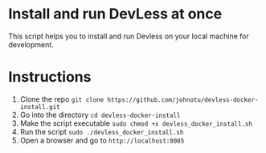 # Install and run DevLess at once 
This script helps you to install and run Devless on your local machine for development.

# Instructions
1. Clone the repo `git clone https://github.com/johnotu/devless-docker-install.git`
2. Go into the directory `cd devless-docker-install`
3. Make the script executable `sudo chmod +x devless_docker_install.sh`
4. Run the script `sudo ./devless_docker_install.sh`
5. Open a browser and go to `http://localhost:8085`
